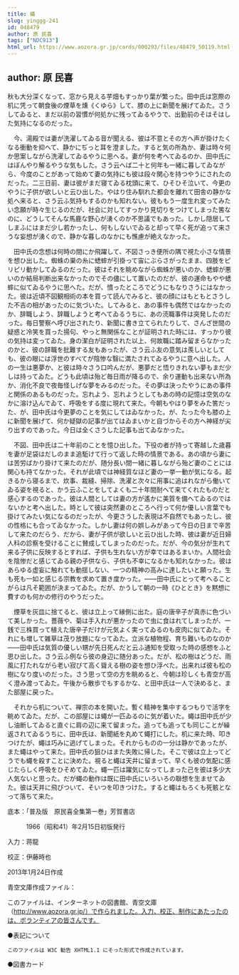 ```yaml
---
title: 蝿
slug: yinggg-241
id: 048479
author: 原 民喜
tags: ["NDC913"]
html_url: https://www.aozora.gr.jp/cards/000293/files/48479_50119.html
---
```


## author: 原 民喜

秋も大分深くなって、窓から見える芋畑もすっかり葉が繁った。田中氏は窓際の机に凭って朝食後の煙草を燻《くゆら》して、膝の上に新聞を展げてゐた。さうしてゐると、まだ以前の習慣が何処かに残ってゐるやうで、出勤前のそはそはした気持になるのだった。

　今、湯殿では妻が洗濯してゐる音が聞える、彼は不意とその方へ声が掛けたくなる衝動を抑へて、静かにぢっと耳を澄ました。すると気の所為か、妻は時々何か思案しながら洗濯してゐるやうに思へる。妻が何を考へてゐるのか、田中氏にはぼんやり解るやうな気もした。さう云へば二十と何年も一緒に暮してゐながら、今度のことがあって始めて妻の気持にも彼は段々関心を持つやうにされたのだった。二三日前、妻は彼がまだ寝てゐる枕頭に来て、ひそひそ泣いて、今更のやうに子供が欲しいと云ひ出した。やはり住み馴れた都会を離れて田舎の静かな処へ来ると、さう云ふ気持もするのかも知れない。彼ももう一度生れ変ってみたい念願が時々生じるのだが、社会に対してすっかり見切りをつけてしまった筈なのに、どうしてそんな馬鹿な野心が湧くのか不思議でもあった。しかし隠居してしまふにはまだ少し若かったし、何もしないでゐると却って早く死が追って来さうな妄想が湧くので、静かな暮しのなかにも憔慮が絶えなかった。

　田中氏の念想は何時の間にか飛躍して、不図さっき便所の隅で視た小さな情景を想ひ出した。蜘蛛の巣の糸に蟋蟀が引掛って宙にぶらさがったまま、四肢をピリピリ動かしてゐるのだった。彼はそれを眺めながら蜘蛛が悪いのか、蟋蟀が悪いのか結局判断出来なかったのでその儘にして置いたのだが、彼の運命もやや蟋蟀に似てゐるやうに思へた。だが、憤ったところでどうにもなりさうにはなかった。彼は近頃不図観相術の本を買って読んでみると、彼の顔にはもともとさうした不吉の相があったのに気づいた。してみると、あの事件も偶然ではなかったのか、辞職しよう、辞職しようと考へてゐるうちに、あの涜職事件は突発したのだった。毎日警察へ呼び出されたり、新聞に書き立てられたりして、さんざ世間の疑惑と冷笑を買った揚句、やっと無関係なことが証明された時には、すっかり彼の気持は変ってゐた。身の潔白が証明された以上、何故職に踏み留まらなかったのかと、彼の辞職を批難する友もあったが、さう云ふ友の意気は羨しいとしても、彼の眼には浮世のすべてが陰惨な翳に満たされてゐるやうに意へ出した。人の一生は悪夢か、と彼は時々さう口吟んだが、悪夢だと悟りきれない夢もまだ少しは持ってゐた。どうも此頃は殆ど毎日雨が降るので、余り運動も出来ない所為か、消化不良で夜毎怪しげな夢をみるのだった。その夢は決ったやうにあの事件と関係のあるものだった。忘れよう、忘れようとしてもあの時の記憶は空気のなかに溶け込んでゐて、呼吸をする度に現れて来た。今朝もやはり夢をみた筈だった、が、田中氏は今更夢のことを気にしてはゐなかった。が、たった今も膝の上に新聞を展げて、何か疑獄の記事が出てはゐまいかと自づからその方へ神経が尖り出すのであった。今日は全くさうした記事も出てゐなかった。

　不図、田中氏は二十年前のことを憶ひ出した。下役の者が持って寄越した歳暮を妻が足袋はだしのまま追駈けて行って返した時の情景である。あの頃から妻には苦労ばかり掛けて来たのだが、随分長い間一緒に暮しながら殆ど妻のことには関心も持てなかった。それが此頃では神経質なほど妻の一挙一動が気になる。起きるから寝るまで、炊事、裁縫、掃除、洗濯と次々に用事に追はれながら働いてゐる姿を視ると、かう云ふことをしてよくも二十年間耐へて来てくれたものだと感心するのであった。彼は人間としては妻の方が遙かに美質を備へてゐるのではないかと考へ出した。時として彼は突然妻のところへ行って何か優しい言葉でも掛けてみたい気になるのだったが、今更さうした表現は不自然でもあったし、彼の性格にも合ってゐなかった。しかし妻は何の娯しみがあって今日の日まで辛苦して来たのだらう、だから、妻が子供が欲しいと云ひ出した時、彼は妻が近日婦人科の診察を受けることに賛成してしまったのだった。だが、今の気分が生れて来る子供に反映するとすれば、子供も生れない方が幸ではあるまいか。人間社会を陰惨だと感じてゐる親の子供なら、子供も不幸になるかも知れなかった。彼はあらゆる虚妄に触れても動揺しない、一つの精神の高みに達したいと願った。生も死も一如と感じる宗教を求めて置き度かった。――田中氏にとって考へることがらは凡そ範囲が決まってゐた。だが、かうして朝の一時《ひととき》を黙想に費すのも何かの修行のやうだった。

　煙草を灰皿に捨てると、彼は立上って縁側に出た。庭の唐辛子が真赤に色づいて美しかった。薔薇や、菊は手入れが悪かったので虫に食はれてしまったが、一銭で三株買って植えた唐辛子だけが元気よく実ってゐるのも皮肉に似てゐた。それにも増して雑草は茂り放題になってゐた。立派な植物程、育ち難いものなのか――田中氏は気質の優しい甥が先日死んだと云ふ通知を受取った時の感想をふと思ひ出した。さう云ふ例なら彼の身辺に随分あった。だが、松の樹はどうだ、雨風に打たれながら老い寂びて高く聳える樹の姿を想ひ浮べた。出来れば彼も松の樹になり度いのだった。さう思って空の方を眺めると、今朝は珍しくも青空が高く澄み渡ってゐた。午後から散歩でもするかな、と田中氏は一人で決めると、また部屋に戻った。

　それから机について、禅宗の本を開いた。暫く精神を集中するつもりで活字を眺めてゐた。だが、この部屋には蠅が一匹ゐるのに気が着いた。蠅は田中氏が少し油断してゐると直ぐに肩の辺に来て留まった。追っても追っても同じことが繰返されてゐるうちに、田中氏は、新聞紙を丸めて蠅打にした。机に来た時、叩きつけたが、蠅は巧みに逃げてしまった。それからものの一分は静かであったが、また蠅はやって来た。田中氏の狙ひはまた失敗に帰した。そこで彼は立上ってどうでも蠅を殺すことに決めた。視ると蠅は天井に留まって、早くも彼の気配に感じたらしく呼吸をひそめてゐた。蠅一匹は躍気になってしまった己を彼は多少大人気ないと思った。だが蠅の動作は既に田中氏にいろいろの聯想を生ませてゐた。彼は天井に飛びついて、そいつを叩きつけた。すると蠅はもろくも死骸となって落ちて来た。













底本：「普及版　原民喜全集第一巻」芳賀書店

　　　1966（昭和41）年2月15日初版発行

入力：蒋龍

校正：伊藤時也

2013年1月24日作成

青空文庫作成ファイル：

このファイルは、インターネットの図書館、青空文庫（http://www.aozora.gr.jp/）で作られました。入力、校正、制作にあたったのは、ボランティアの皆さんです。











●表記について


	このファイルは W3C 勧告 XHTML1.1 にそった形式で作成されています。







●図書カード